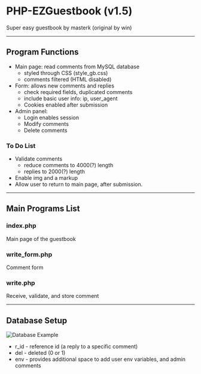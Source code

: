 PHP-EZGuestbook (v1.5)
===============

Super easy guestbook by masterk
(original by win)

-----

## Program Functions

* Main page: read comments from MySQL database
   * styled through CSS (style_gb.css)
   * comments filtered (HTML disabled)
* Form: allows new comments and replies
   * check required fields, duplicated comments
   * include basic user info: ip, user_agent
  * Cookies enabled after submission
* Admin panel:
  * Login enables session
  * Modify comments
  * Delete comments

### To Do List
* Validate comments
   * reduce comments to 4000(?) length
  * replies to 2000(?) length
* Enable img and a markup
* Allow user to return to main page, after submission.

-----

## Main Programs List

### index.php
Main page of the guestbook

### write_form.php
Comment form

### write.php
Receive, validate, and store comment


-----

## Database Setup

![Database Example](http://master2.com/gb/gb_database.png)

* r_id - reference id (a reply to a specific comment)
* del - deleted (0 or 1)
* env - provides additional space to add user env variables, and admin comments
